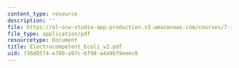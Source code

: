 ```yaml
---
content_type: resource
description: ''
file: https://ol-ocw-studio-app-production.s3.amazonaws.com/courses/7-13-experimental-microbial-genetics-fall-2003/736d8574e780a97c6f98a4a9bf9eeec0_Electrocompetent_Ecoli_v2.pdf
file_type: application/pdf
resourcetype: Document
title: Electrocompetent_Ecoli_v2.pdf
uid: 736d8574-e780-a97c-6f98-a4a9bf9eeec0
---
```

